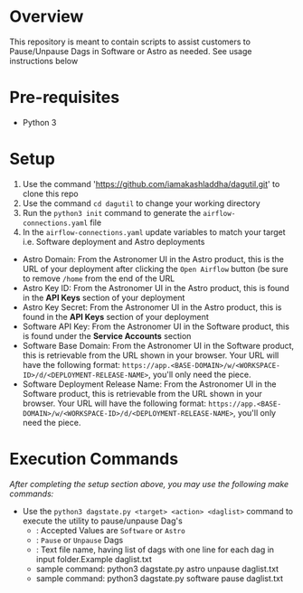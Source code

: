 # Overview
This repository is meant to contain scripts to assist customers to Pause/Unpause Dags in Software or Astro as needed. See usage instructions below

# Pre-requisites
- Python 3

# Setup
  1. Use the command 'https://github.com/iamakashladdha/dagutil.git' to clone this repo
  2. Use the command `cd dagutil` to change your working directory
  3. Run the `python3 init` command to generate the `airflow-connections.yaml` file
  4. In the `airflow-connections.yaml` update variables to match your target i.e. Software deployment and Astro deployments
 
  - Astro Domain: From the Astronomer UI in the Astro product, this is the URL of your deployment after clicking the `Open Airflow` button (be sure to remove `/home` from the end of the URL
  - Astro Key ID: From the Astronomer UI in the Astro product, this is found in the **API Keys** section of your deployment
  - Astro Key Secret: From the Astronomer UI in the Astro product, this is found in the **API Keys** section of your deployment
  - Software API Key: From the Astronomer UI in the Software product, this is found under the **Service Accounts** section
  - Software Base Domain: From the Astronomer UI in the Software product, this is retrievable from the URL shown in your browser. Your URL will have the following format: `https://app.<BASE-DOMAIN>/w/<WORKSPACE-ID>/d/<DEPLOYMENT-RELEASE-NAME>`, you'll only need the <BASE-DOMAIN> piece.
  - Software Deployment Release Name: From the Astronomer UI in the Software product, this is retrievable from the URL shown in your browser. Your URL will have the following format: `https://app.<BASE-DOMAIN>/w/<WORKSPACE-ID>/d/<DEPLOYMENT-RELEASE-NAME>`,  you'll only need the <RELEASE-NAME> piece.

# Execution Commands
*After completing the setup section above, you may use the following make commands:*
- Use the `python3 dagstate.py <target> <action> <daglist>` command to execute the utility to pause/unpause Dag's
    - <target>: Accepted Values are `Software` or `Astro`
    - <action> : `Pause` or `Unpause` Dags
    - <daglist> : Text file name, having list of dags with one line for each dag in input folder.Example daglist.txt
    - sample command: python3 dagstate.py astro unpause daglist.txt 
    - sample command: python3 dagstate.py software pause daglist.txt
